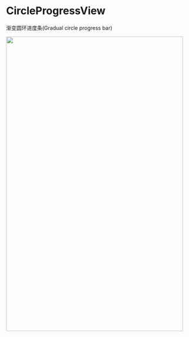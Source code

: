 # CircleProgressView
渐变圆环进度条(Gradual circle progress bar)


<img src="https://github.com/rocrocflying/CircleProgressView/blob/master/screenshot/s1.gif" width="480" height="800"/>
